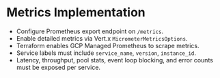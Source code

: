 # Metrics Implementation

* Configure Prometheus export endpoint on `/metrics`.
* Enable detailed metrics via Vert.x `MicrometerMetricsOptions`.
* Terraform enables GCP Managed Prometheus to scrape metrics.
* Service labels must include `service_name`, `version`, `instance_id`.
* Latency, throughput, pool stats, event loop blocking, and error counts must be exposed per service.